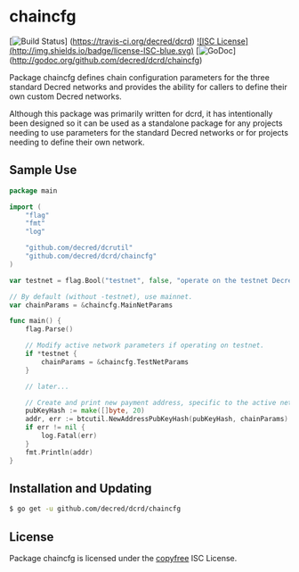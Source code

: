 chaincfg
========

[![Build Status](http://img.shields.io/travis/decred/dcrd.svg)]
(https://travis-ci.org/decred/dcrd) [![ISC License]
(http://img.shields.io/badge/license-ISC-blue.svg)](http://copyfree.org)
[![GoDoc](https://img.shields.io/badge/godoc-reference-blue.svg)]
(http://godoc.org/github.com/decred/dcrd/chaincfg)

Package chaincfg defines chain configuration parameters for the three standard
Decred networks and provides the ability for callers to define their own custom
Decred networks.

Although this package was primarily written for dcrd, it has intentionally been
designed so it can be used as a standalone package for any projects needing to
use parameters for the standard Decred networks or for projects needing to
define their own network.

## Sample Use

```Go
package main

import (
	"flag"
	"fmt"
	"log"

	"github.com/decred/dcrutil"
	"github.com/decred/dcrd/chaincfg"
)

var testnet = flag.Bool("testnet", false, "operate on the testnet Decred network")

// By default (without -testnet), use mainnet.
var chainParams = &chaincfg.MainNetParams

func main() {
	flag.Parse()

	// Modify active network parameters if operating on testnet.
	if *testnet {
		chainParams = &chaincfg.TestNetParams
	}

	// later...

	// Create and print new payment address, specific to the active network.
	pubKeyHash := make([]byte, 20)
	addr, err := btcutil.NewAddressPubKeyHash(pubKeyHash, chainParams)
	if err != nil {
		log.Fatal(err)
	}
	fmt.Println(addr)
}
```

## Installation and Updating

```bash
$ go get -u github.com/decred/dcrd/chaincfg
```

## License

Package chaincfg is licensed under the [copyfree](http://copyfree.org) ISC
License.
